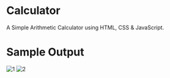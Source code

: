 # Calculator
A Simple Arithmetic Calculator using HTML, CSS &amp; JavaScript.

# Sample Output
![1](https://github.com/CGreenP/Calculator/assets/56307530/04f944b2-5900-4ee6-bc32-a8af20b3c963)
![2](https://github.com/CGreenP/Calculator/assets/56307530/272871f0-84fd-4d82-a0a4-a019ce2e5543)
